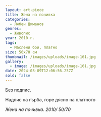 ```yaml
---
layout: art-piece
title: Жена на почивка
categories:
  - Любен Диманов
genres:
  - Живопис
year: 2010 г.
tags:
  - Маслени бои, платно
size: 50х70 см
thumbnail: /images/uploads/image-161.jpg
gallery:
  - image: /images/uploads/image-161.jpg
date: 2024-03-09T12:06:56.257Z
sold: false
---
```

Без подпис.

Надпис на гърба, горе дясно на платното 

*Жена на почивка. 2010/ 50/70*
